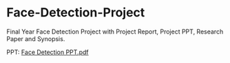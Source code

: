 # Face-Detection-Project
Final Year Face Detection Project with Project Report, Project PPT, Research Paper and Synopsis. 


PPT: [Face Detection PPT.pdf](https://github.com/Vatshayan/Face-Detection-Project/files/7188440/Face.Detection.PPT.pdf)
